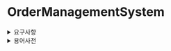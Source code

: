 # OrderManagementSystem

<details>
<summary> 요구사항 </summary>  


> ### **상품 (Product)**

- 판매자 회원만 상품을 관리할수 있다.
- 상품을 등록할수 있다.
- 상품 가격을 변경할수 있다.
- 상품 가격은 0원이상이어야 등록/수정 가능하다.
- 상품 정보가 올바르지 않으면 등록할수 없다.
- 상품을 삭제할수 있다.
- 상품의 목록을 조회 할 수 있다.

> ### **장바구니 (Cart)**

- 장바구니에 상품을 추가할수있다.
- 상품재고가 0인 상품은 장바구니에 추가할수 없다.
- 장바구니를 모두 비울 수 있다.
- 장바구니의 상품을 선택적으로 삭제 할 수 있다.
- 장바구니 목록을 조회 할 수 있다.
- 장바구니에 담겨있다면  해당 상품의 주문 수량을 증가하거나 감소시킬수있다.
- 장바구니 등록일로 부터 일주일간 주문되지 않으면 자동 삭제된다.
- 장바구니 목록에서 전체 혹 은 일부만 주문접수할수 있다.
- 현재 최신 상품가격과 선택된 가격 총합을 보여준다.
- 장바구니 상품들은 [주문대기]를 기본상태값으로 갖는다.

> ### **주문 (Order)**

- 주문은 장바구니를 통해서만 진행된다.
- 장바구니에 등록된 1개 이상의 상품을 주문할수있다.
- 주문 형식이 올바르지 않으면 등록할 수 없다.

- 비회원, 회원 모두 주문을 등록할수 있다.
- 회원은 회원정보를 통해 배송정보를 받는다
- 비회원은 직접 배송정보를 입력받는다.
- 배송 정보 전부 필수값으로 는 비워 둘 수 없다.
- 결제 방식을 선택할수있다.

- 주문을 접수한다.

- 주문 접수시 실시간으로 재고 조회요청한다.
- 주문 접수 성공한다면 장바구]에서 성공상품들을 삭제한다.

- 재고가 있다면 재고 차감요청한다.
- 재고가 없다면 [주문실패]를 알리고, 장바구니에서 재고가없는 상품을 삭제한다.

- 주문 접수 성공한다면  [결제대기] 로 주문상태를 변경한다.
- [결제대기] 주문은 24시간 동안 유효하다.
- [결제대기] 24시간 이후 상태 변경이 없다면 주문삭제 후 상태를 [주문실패]로 변경한다.
- 주문 상태가 [주문실패]로 업데이트 된다면 재고 복구 요청한다.
- 주문상태는 실시간으로 확인 가능하다.

> ### **결제 (Payment)**

- 결제 정보는 실시간으로 처리되어야한다.
- 주문정보에 기재된 결제방식으로 결제한다.
- 포인트 결제방식은 유저 포인트에서 잔액조회요청 후 차감요청한다.
- 일반 결제시 PG사 외부api를 호출한다.
- PG사 연동 결제는 아래와 같은 절차를 따른다
    - 우리측에서 결제KEY + 금액 + 메타정보를 전송
    - PG사측에서 Transaction key 발급
    - Transaction key를 통해 결제 모듈 실행
    - 이후 callback 값에 따라 결과 처리
- 결제처리 후 결제 결과로그를 저장한다.
- 결제처리 성공시  주문 상태를 [주문확정]으로 업데이트 요청한다.
- 결제처리 실패시  주문 상태를 [주문실패]로 업데이트 요청한다.

- 환불요청시 환불 묘둘을 실행한다.
- 환불 성공시 주문상태를 [환불처리]로 업데이트 요청한다.
- 환불 실패시 [환불실패] 고객안내 알림을 요청한다.

> ### **재고 (Inventory)**

- 재고를 조회할수있다.
- 판매자회원만 수동으로 재고를 증가/차감 할 수 있다.
- 다른 도메인 요청으로 인한 재고 증가/차감 할 수 있다.
- 재고변화가 일어난다면 변화 내역을 기록한다.

> ### **사용자 (User)**

- 회원 등록이 가능하다
- 회원 삭제가 가능하다
- 회원 포인트 잔액 조회가 가능하다
- 회원 포인트 충전이 가능하다
- 회원정보는 이름/ 배송지 주소/전화번호를 필수값으로 받는다.
- 회원은 주문이력을 조회할수 있다.

> ### **알림  (Notifcation)**

- 실시간 알림을 전송한다
- 각 도메인 요청으로 인한 알림을 전송한다
  
</details>



<details>
<summary> 용어사전 </summary>  
</details>
